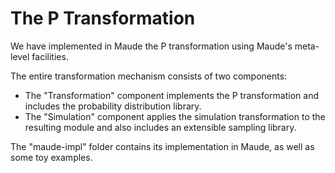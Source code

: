 # The P Transformation

We have implemented in Maude the P transformation using Maude's meta-level facilities.

The entire transformation mechanism consists of two components:

- The "Transformation" component implements the P transformation and includes the probability distribution library. 
- The "Simulation" component applies the simulation transformation to the resulting module and also includes an extensible sampling library. 

The "maude-impl" folder contains its implementation in Maude, as well as some toy examples.
